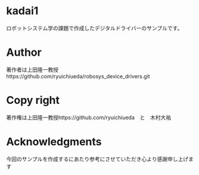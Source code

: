 # kadai1
ロボットシステム学の課題で作成したデジタルドライバーのサンプルです。

# Author
著作者は上田隆一教授https://github.com/ryuichiueda/robosys_device_drivers.git

# Copy right
著作権は上田隆一教授https://github.com/ryuichiueda　と　木村大祐

# Acknowledgments
今回のサンプルを作成するにあたり参考にさせていただき心より感謝申し上げます
